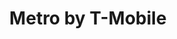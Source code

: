 ---
title: "Metro by T-Mobile"
url: /chicago/metro-by-t-mobile-west-55th-street/
shop: mobile phone
---